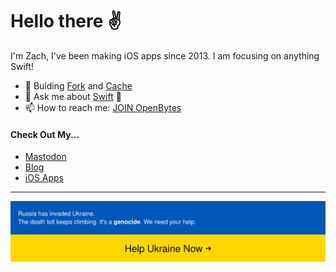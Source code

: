# Hello there ✌️

I'm Zach, I've been making iOS apps since 2013. I am focusing on anything Swift! 

- 🔨  Bulding [Fork](https://github.com/0xLeif/Fork) and [Cache](https://github.com/0xLeif/Cache)
- 💬  Ask me about [Swift](https://github.com/0xLet) 🧡
- 📫  How to reach me: [JOIN OpenBytes](https://discord.gg/t2UeNrDd7n)

#### Check Out My...
- <a rel="me" href="https://mas.to/@leif">Mastodon</a>
- [Blog](https://openbytes.dev/)
- [iOS Apps](https://apps.apple.com/lb/developer/zach-eriksen/id851997363)

***

[![SWUbanner](https://raw.githubusercontent.com/vshymanskyy/StandWithUkraine/main/banner2-direct.svg)](https://vshymanskyy.github.io/StandWithUkraine/)
